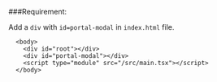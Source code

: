 ###Requirement:

Add a `div` with `id=portal-modal` in `index.html` file.
```
  <body>
    <div id="root"></div>
    <div id="portal-modal"></div>
    <script type="module" src="/src/main.tsx"></script>
  </body>
```
